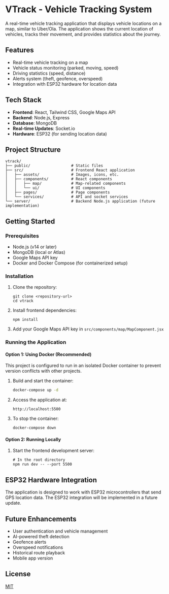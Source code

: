 # VTrack - Vehicle Tracking System

A real-time vehicle tracking application that displays vehicle locations on a map, similar to Uber/Ola. The application shows the current location of vehicles, tracks their movement, and provides statistics about the journey.

## Features

- Real-time vehicle tracking on a map
- Vehicle status monitoring (parked, moving, speed)
- Driving statistics (speed, distance)
- Alerts system (theft, geofence, overspeed)
- Integration with ESP32 hardware for location data

## Tech Stack

- **Frontend**: React, Tailwind CSS, Google Maps API
- **Backend**: Node.js, Express
- **Database**: MongoDB
- **Real-time Updates**: Socket.io
- **Hardware**: ESP32 (for sending location data)

## Project Structure

```
vtrack/
├── public/                  # Static files
├── src/                     # Frontend React application
│   ├── assets/              # Images, icons, etc.
│   ├── components/          # React components
│   │   ├── map/             # Map-related components
│   │   └── ui/              # UI components
│   ├── pages/               # Page components
│   └── services/            # API and socket services
└── server/                  # Backend Node.js application (future implementation)
```

## Getting Started

### Prerequisites

- Node.js (v14 or later)
- MongoDB (local or Atlas)
- Google Maps API key
- Docker and Docker Compose (for containerized setup)

### Installation

1. Clone the repository:
   ```
   git clone <repository-url>
   cd vtrack
   ```

2. Install frontend dependencies:
   ```
   npm install
   ```

3. Add your Google Maps API key in `src/components/map/MapComponent.jsx`

### Running the Application

#### Option 1: Using Docker (Recommended)

This project is configured to run in an isolated Docker container to prevent version conflicts with other projects.

1. Build and start the container:
   ```bash
   docker-compose up -d
   ```

2. Access the application at:
   ```
   http://localhost:5500
   ```

3. To stop the container:
   ```bash
   docker-compose down
   ```

#### Option 2: Running Locally

1. Start the frontend development server:
   ```
   # In the root directory
   npm run dev -- --port 5500
   ```

## ESP32 Hardware Integration

The application is designed to work with ESP32 microcontrollers that send GPS location data. The ESP32 integration will be implemented in a future update.

## Future Enhancements

- User authentication and vehicle management
- AI-powered theft detection
- Geofence alerts
- Overspeed notifications
- Historical route playback
- Mobile app version

## License

[MIT](LICENSE)
